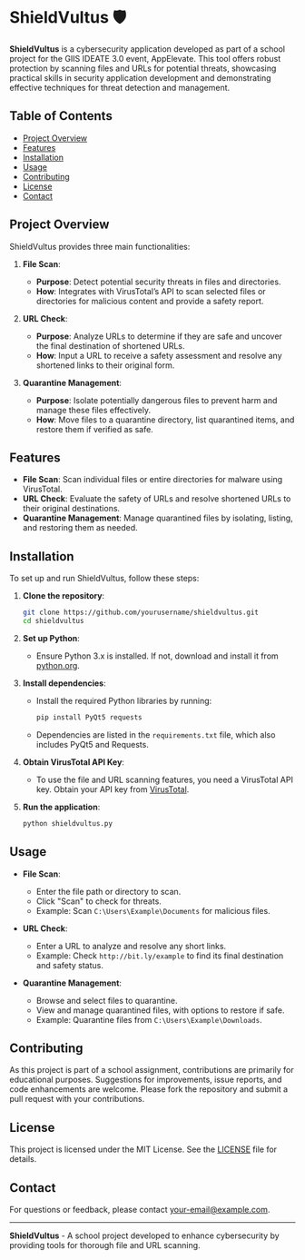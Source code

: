 # ShieldVultus 🛡️

**ShieldVultus** is a cybersecurity application developed as part of a school project for the GIIS IDEATE 3.0 event, AppElevate. This tool offers robust protection by scanning files and URLs for potential threats, showcasing practical skills in security application development and demonstrating effective techniques for threat detection and management.

## Table of Contents

- [Project Overview](#project-overview)
- [Features](#features)
- [Installation](#installation)
- [Usage](#usage)
- [Contributing](#contributing)
- [License](#license)
- [Contact](#contact)

## Project Overview

ShieldVultus provides three main functionalities:

1. **File Scan**: 
   - **Purpose**: Detect potential security threats in files and directories.
   - **How**: Integrates with VirusTotal’s API to scan selected files or directories for malicious content and provide a safety report.

2. **URL Check**:
   - **Purpose**: Analyze URLs to determine if they are safe and uncover the final destination of shortened URLs.
   - **How**: Input a URL to receive a safety assessment and resolve any shortened links to their original form.

3. **Quarantine Management**:
   - **Purpose**: Isolate potentially dangerous files to prevent harm and manage these files effectively.
   - **How**: Move files to a quarantine directory, list quarantined items, and restore them if verified as safe.

## Features

- **File Scan**: Scan individual files or entire directories for malware using VirusTotal.
- **URL Check**: Evaluate the safety of URLs and resolve shortened URLs to their original destinations.
- **Quarantine Management**: Manage quarantined files by isolating, listing, and restoring them as needed.

## Installation

To set up and run ShieldVultus, follow these steps:

1. **Clone the repository**:
    ```bash
    git clone https://github.com/yourusername/shieldvultus.git
    cd shieldvultus
    ```

2. **Set up Python**:
    - Ensure Python 3.x is installed. If not, download and install it from [python.org](https://www.python.org/).

3. **Install dependencies**:
    - Install the required Python libraries by running:
      ```bash
      pip install PyQt5 requests
      ```
    - Dependencies are listed in the `requirements.txt` file, which also includes PyQt5 and Requests.

4. **Obtain VirusTotal API Key**:
    - To use the file and URL scanning features, you need a VirusTotal API key. Obtain your API key from [VirusTotal](https://www.virustotal.com/gui/my-apikey).

5. **Run the application**:
    ```bash
    python shieldvultus.py
    ```

## Usage

- **File Scan**: 
  - Enter the file path or directory to scan.
  - Click "Scan" to check for threats.
  - Example: Scan `C:\Users\Example\Documents` for malicious files.

- **URL Check**: 
  - Enter a URL to analyze and resolve any short links.
  - Example: Check `http://bit.ly/example` to find its final destination and safety status.

- **Quarantine Management**: 
  - Browse and select files to quarantine.
  - View and manage quarantined files, with options to restore if safe.
  - Example: Quarantine files from `C:\Users\Example\Downloads`.

## Contributing

As this project is part of a school assignment, contributions are primarily for educational purposes. Suggestions for improvements, issue reports, and code enhancements are welcome. Please fork the repository and submit a pull request with your contributions.

## License

This project is licensed under the MIT License. See the [LICENSE](LICENSE) file for details.

## Contact

For questions or feedback, please contact [your-email@example.com](mailto:your-email@example.com).

---

**ShieldVultus** - A school project developed to enhance cybersecurity by providing tools for thorough file and URL scanning.
